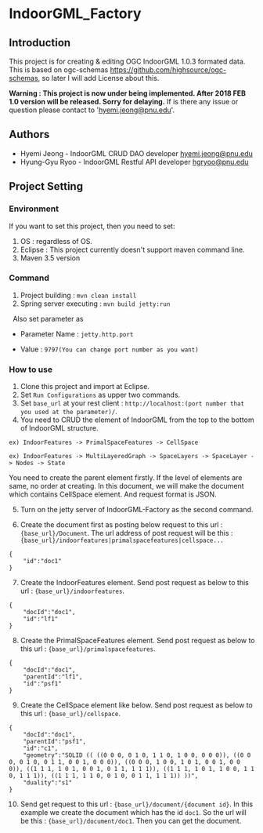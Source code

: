 # IndoorGML_Factory

## Introduction

This project is for creating & editing OGC IndoorGML 1.0.3 formated data. This is based on ogc-schemas https://github.com/highsource/ogc-schemas, so later I will add License about this. 

**Warning : This project is now under being implemented. After 2018 FEB 1.0 version will be released. Sorry for delaying.**
If is there any issue or question please contact to 'hyemi.jeong@pnu.edu'.

## Authors

* Hyemi Jeong - IndoorGML CRUD DAO developer hyemi.jeong@pnu.edu
* Hyung-Gyu Ryoo - IndoorGML Restful API developer hgryoo@pnu.edu

## Project Setting

### Environment

If you want to set this project, then you need to set: 
1) OS : regardless of OS.  
2) Eclipse : This project currently doesn't support maven command line.
3) Maven 3.5 version

### Command

1) Project building : `mvn clean install`
2) Spring server executing : `mvn build jetty:run`

   Also set parameter as

   - Parameter Name : `jetty.http.port`

   - Value : `9797(You can change port number as you want)`
   
 
### How to use


1) Clone this project and import at Eclipse.
2) Set `Run Configurations` as upper two commands.
3) Set `base_url` at your rest client : `http://localhost:(port number that you used at the parameter)/`.
4) You need to CRUD the element of IndoorGML from the top to the bottom of IndoorGML structure.
 
 ```
 ex) IndoorFeatures -> PrimalSpaceFeatures -> CellSpace
  
 ex) IndoorFeatures -> MultiLayeredGraph -> SpaceLayers -> SpaceLayer -> Nodes -> State
 ```
 
   You need to create the parent element firstly.
   If the level of elements are same, no order at creating. In this document, we will make the document which contains CellSpace element. And request format is JSON.
   
5) Turn on the jetty server of IndoorGML-Factory as the second command.

6) Create the document first as posting below request to this url : `{base_url}/Document`.
   The url address of post request will be this : `{base_url}/indoorfeatures|primalspacefeatures|cellspace...`
```
{
	"id":"doc1"
}
```

7) Create the IndoorFeatures element. Send post request as below to this url : `{base_url}/indoorfeatures`. 

```
{
	"docId":"doc1",
	"id":"lf1"
}
```

8) Create the PrimalSpaceFeatures element. Send post request as below to this url : `{base_url}/primalspacefeatures`.

```
{
	"docId":"doc1",
	"parentId":"lf1",
	"id":"psf1"
}
```

9) Create the CellSpace element like below. Send post request as below to this url : `{base_url}/cellspace`.

```
{
	"docId":"doc1",
	"parentId":"psf1",
	"id":"c1",
	"geometry":"SOLID (( ((0 0 0, 0 1 0, 1 1 0, 1 0 0, 0 0 0)), ((0 0 0, 0 1 0, 0 1 1, 0 0 1, 0 0 0)), ((0 0 0, 1 0 0, 1 0 1, 0 0 1, 0 0 0)), ((1 1 1, 1 0 1, 0 0 1, 0 1 1, 1 1 1)), ((1 1 1, 1 0 1, 1 0 0, 1 1 0, 1 1 1)), ((1 1 1, 1 1 0, 0 1 0, 0 1 1, 1 1 1)) ))",
	"duality":"s1"
}
```

10) Send get request to this url : `{base_url}/document/{document id}`. In this example we create the document which has the id `doc1`.
So the url will be this : `{base_url}/document/doc1`. Then you can get the document.
